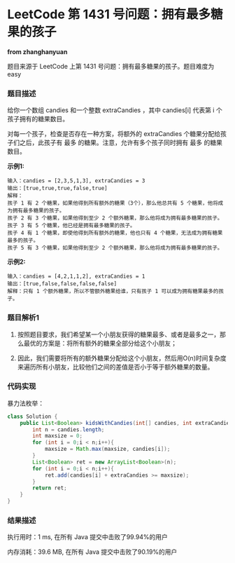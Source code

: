 # LeetCode 第 1431 号问题：拥有最多糖果的孩子

**from zhanghanyuan**

题目来源于 LeetCode 上第 1431 号问题：拥有最多糖果的孩子。题目难度为 easy

### 题目描述

给你一个数组 candies 和一个整数 extraCandies ，其中 candies[i] 代表第 i 个孩子拥有的糖果数目。

对每一个孩子，检查是否存在一种方案，将额外的 extraCandies 个糖果分配给孩子们之后，此孩子有 最多 的糖果。注意，允许有多个孩子同时拥有 最多 的糖果数目。


**示例1:**

```
输入：candies = [2,3,5,1,3], extraCandies = 3
输出：[true,true,true,false,true] 
解释：
孩子 1 有 2 个糖果，如果他得到所有额外的糖果（3个），那么他总共有 5 个糖果，他将成为拥有最多糖果的孩子。
孩子 2 有 3 个糖果，如果他得到至少 2 个额外糖果，那么他将成为拥有最多糖果的孩子。
孩子 3 有 5 个糖果，他已经是拥有最多糖果的孩子。
孩子 4 有 1 个糖果，即使他得到所有额外的糖果，他也只有 4 个糖果，无法成为拥有糖果最多的孩子。
孩子 5 有 3 个糖果，如果他得到至少 2 个额外糖果，那么他将成为拥有最多糖果的孩子。
```

**示例2:**

```
输入：candies = [4,2,1,1,2], extraCandies = 1
输出：[true,false,false,false,false] 
解释：只有 1 个额外糖果，所以不管额外糖果给谁，只有孩子 1 可以成为拥有糖果最多的孩子。
```

### 题目解析1

1. 按照题目要求，我们希望某一个小朋友获得的糖果最多、或者是最多之一，那么最优的方案是：将所有额外的糖果全部分给这个小朋友；

2. 因此，我们需要将所有的额外糖果分配给这个小朋友，然后用O(n)时间复杂度来遍历所有小朋友，比较他们之间的差值是否小于等于额外糖果的数量。

### 代码实现

暴力法枚举：
```java
class Solution {
    public List<Boolean> kidsWithCandies(int[] candies, int extraCandies) {
        int n = candies.length;
        int maxsize = 0;
        for (int i = 0;i < n;i++){
            maxsize = Math.max(maxsize, candies[i]);
        }
        List<Boolean> ret = new ArrayList<Boolean>(n);
        for (int i = 0;i < n;i++){
            ret.add(candies[i] + extraCandies >= maxsize);
        }
        return ret;
    }
}
```

### 结果描述

执行用时：1 ms, 在所有 Java 提交中击败了99.94%的用户

内存消耗：39.6 MB, 在所有 Java 提交中击败了90.19%的用户

